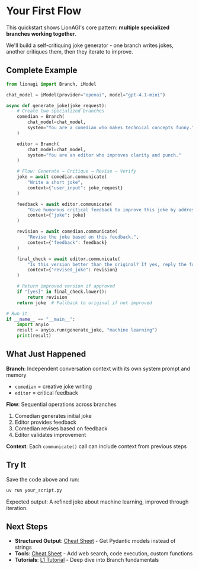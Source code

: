 # Your First Flow

This quickstart shows LionAGI's core pattern: **multiple specialized branches working together**.

We'll build a self-critiquing joke generator - one branch writes jokes, another critiques them, then they iterate to improve.

## Complete Example

```python
from lionagi import Branch, iModel

chat_model = iModel(provider="openai", model="gpt-4.1-mini")

async def generate_joke(joke_request):
    # Create two specialized branches
    comedian = Branch(
        chat_model=chat_model,
        system="You are a comedian who makes technical concepts funny."
    )

    editor = Branch(
        chat_model=chat_model,
        system="You are an editor who improves clarity and punch."
    )

    # Flow: Generate → Critique → Revise → Verify
    joke = await comedian.communicate(
        "Write a short joke",
        context={"user_input": joke_request}
    )

    feedback = await editor.communicate(
        "Give humorous critical feedback to improve this joke by addressing clarity and punch.",
        context={"joke": joke}
    )

    revision = await comedian.communicate(
        "Revise the joke based on this feedback.",
        context={"feedback": feedback}
    )

    final_check = await editor.communicate(
        "Is this version better than the original? If yes, reply the following token (including the square brackets) '[YES]' only, otherwise elaborate on why not without including the token.",
        context={"revised_joke": revision}
    )

    # Return improved version if approved
    if "[yes]" in final_check.lower():
        return revision
    return joke  # Fallback to original if not improved

# Run it
if __name__ == "__main__":
    import anyio
    result = anyio.run(generate_joke, "machine learning")
    print(result)
```

## What Just Happened

**Branch**: Independent conversation context with its own system prompt and memory
- `comedian` = creative joke writing
- `editor` = critical feedback

**Flow**: Sequential operations across branches
1. Comedian generates initial joke
2. Editor provides feedback
3. Comedian revises based on feedback
4. Editor validates improvement

**Context**: Each `communicate()` call can include context from previous steps

## Try It

Save the code above and run:
```bash
uv run your_script.py
```

Expected output: A refined joke about machine learning, improved through iteration.

## Next Steps

- **Structured Output**: [Cheat Sheet](cheat-sheet.md#structured-output) - Get Pydantic models instead of strings
- **Tools**: [Cheat Sheet](cheat-sheet.md#tools) - Add web search, code execution, custom functions
- **Tutorials**: [L1 Tutorial](../tutorials/L1-your-first-agent.md) - Deep dive into Branch fundamentals

